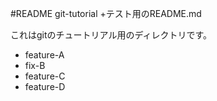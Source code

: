 #README git-tutorial
+テスト用のREADME.md

これはgitのチュートリアル用のディレクトリです。

- feature-A
- fix-B
- feature-C
- feature-D
